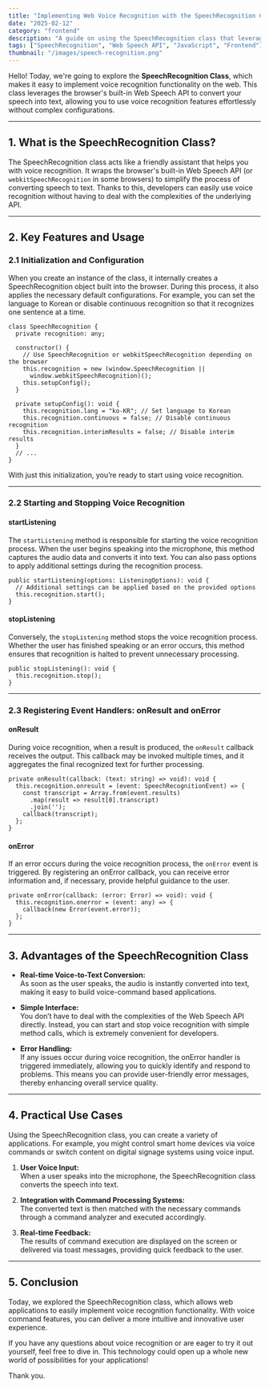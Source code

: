 ```yaml
---
title: "Implementing Web Voice Recognition with the SpeechRecognition Class"
date: "2025-02-12"
category: "frontend"
description: "A guide on using the SpeechRecognition class that leverages the browser's Web Speech API to convert voice to text, including an introduction to its key features and usage."
tags: ["SpeechRecognition", "Web Speech API", "JavaScript", "Frontend"]
thumbnail: "/images/speech-recognition.png"
---
```


Hello! Today, we're going to explore the **SpeechRecognition Class**, which makes it easy to implement voice recognition functionality on the web. This class leverages the browser's built-in Web Speech API to convert your speech into text, allowing you to use voice recognition features effortlessly without complex configurations.

---

## 1. What is the SpeechRecognition Class?

The SpeechRecognition class acts like a friendly assistant that helps you with voice recognition. It wraps the browser's built-in Web Speech API (or `webkitSpeechRecognition` in some browsers) to simplify the process of converting speech to text. Thanks to this, developers can easily use voice recognition without having to deal with the complexities of the underlying API.

---

## 2. Key Features and Usage

### 2.1 Initialization and Configuration

When you create an instance of the class, it internally creates a SpeechRecognition object built into the browser. During this process, it also applies the necessary default configurations. For example, you can set the language to Korean or disable continuous recognition so that it recognizes one sentence at a time.

```tsx
class SpeechRecognition {
  private recognition: any;

  constructor() {
    // Use SpeechRecognition or webkitSpeechRecognition depending on the browser
    this.recognition = new (window.SpeechRecognition ||
      window.webkitSpeechRecognition)();
    this.setupConfig();
  }

  private setupConfig(): void {
    this.recognition.lang = "ko-KR"; // Set language to Korean
    this.recognition.continuous = false; // Disable continuous recognition
    this.recognition.interimResults = false; // Disable interim results
  }
  // ...
}
```

With just this initialization, you’re ready to start using voice recognition.

---

### 2.2 Starting and Stopping Voice Recognition

#### **startListening**

The `startListening` method is responsible for starting the voice recognition process. When the user begins speaking into the microphone, this method captures the audio data and converts it into text. You can also pass options to apply additional settings during the recognition process.

```tsx
public startListening(options: ListeningOptions): void {
  // Additional settings can be applied based on the provided options
  this.recognition.start();
}
```

#### **stopListening**

Conversely, the `stopListening` method stops the voice recognition process. Whether the user has finished speaking or an error occurs, this method ensures that recognition is halted to prevent unnecessary processing.

```tsx
public stopListening(): void {
  this.recognition.stop();
}
```

---

### 2.3 Registering Event Handlers: onResult and onError

#### **onResult**

During voice recognition, when a result is produced, the `onResult` callback receives the output. This callback may be invoked multiple times, and it aggregates the final recognized text for further processing.

```tsx
private onResult(callback: (text: string) => void): void {
  this.recognition.onresult = (event: SpeechRecognitionEvent) => {
    const transcript = Array.from(event.results)
      .map(result => result[0].transcript)
      .join('');
    callback(transcript);
  };
}
```

#### **onError**

If an error occurs during the voice recognition process, the `onError` event is triggered. By registering an onError callback, you can receive error information and, if necessary, provide helpful guidance to the user.

```tsx
private onError(callback: (error: Error) => void): void {
  this.recognition.onerror = (event: any) => {
    callback(new Error(event.error));
  };
}
```

---

## 3. Advantages of the SpeechRecognition Class

- **Real-time Voice-to-Text Conversion:**  
  As soon as the user speaks, the audio is instantly converted into text, making it easy to build voice-command based applications.

- **Simple Interface:**  
  You don’t have to deal with the complexities of the Web Speech API directly. Instead, you can start and stop voice recognition with simple method calls, which is extremely convenient for developers.

- **Error Handling:**  
  If any issues occur during voice recognition, the onError handler is triggered immediately, allowing you to quickly identify and respond to problems. This means you can provide user-friendly error messages, thereby enhancing overall service quality.

---

## 4. Practical Use Cases

Using the SpeechRecognition class, you can create a variety of applications. For example, you might control smart home devices via voice commands or switch content on digital signage systems using voice input.

1. **User Voice Input:**  
   When a user speaks into the microphone, the SpeechRecognition class converts the speech into text.

2. **Integration with Command Processing Systems:**  
   The converted text is then matched with the necessary commands through a command analyzer and executed accordingly.

3. **Real-time Feedback:**  
   The results of command execution are displayed on the screen or delivered via toast messages, providing quick feedback to the user.

---

## 5. Conclusion

Today, we explored the SpeechRecognition class, which allows web applications to easily implement voice recognition functionality. With voice command features, you can deliver a more intuitive and innovative user experience.

If you have any questions about voice recognition or are eager to try it out yourself, feel free to dive in. This technology could open up a whole new world of possibilities for your applications!

Thank you.
